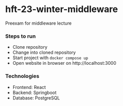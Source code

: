 # hft-23-winter-middleware

Preexam for middleware lecture

### Steps to run

- Clone repository
- Change into cloned repository
- Start project with ```docker compose up```
- Open website in browser on http://localhost:3000


### Technologies

- Frontend: React
- Backend: Springboot
- Database: PostgreSQL
